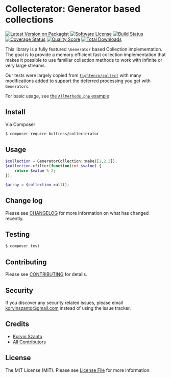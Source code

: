 # Collecterator: Generator based collections

[![Latest Version on Packagist][ico-version]][link-packagist]
[![Software License][ico-license]](LICENSE.md)
[![Build Status][ico-travis]][link-travis]
[![Coverage Status][ico-scrutinizer]][link-scrutinizer]
[![Quality Score][ico-code-quality]][link-code-quality]
[![Total Downloads][ico-downloads]][link-downloads]

This library is a fully featured `\Generator` based Collection implementation. 
The goal is to provide a memory efficient fast collection implementation that makes it possible to use familiar
collection methods to work with infinite or very large streams.

Our tests were largely copied from [`tightenco/collect`](https://packagist.org/packages/tightenco/collect) with many 
modifications added to support the deferred processing you get with `Generators`.

For basic usage, see [the `AllMethods.php` example](examples/AllMethods.php)

## Install

Via Composer

``` bash
$ composer require buttress/collecterator
```

## Usage

``` php
$collection = GeneratorCollection::make([1,2,3]);
$collection->filter(function(int $value) {
    return $value % 2;
});

$array = $collection->all();
```

## Change log

Please see [CHANGELOG](https://github.com/buttress/collecterator/releases) for more information on what has changed recently.

## Testing

``` bash
$ composer test
```

## Contributing

Please see [CONTRIBUTING](CONTRIBUTING.md) for details.

## Security

If you discover any security related issues, please email korvinszanto@gmail.com instead of using the issue tracker.

## Credits

- [Korvin Szanto][link-author]
- [All Contributors][link-contributors]

## License

The MIT License (MIT). Please see [License File](LICENSE.md) for more information.

[ico-version]: https://img.shields.io/packagist/v/buttress/collecterator.svg?style=flat-square
[ico-license]: https://img.shields.io/badge/license-MIT-brightgreen.svg?style=flat-square
[ico-travis]: https://img.shields.io/travis/buttress/collecterator/master.svg?style=flat-square
[ico-scrutinizer]: https://img.shields.io/scrutinizer/coverage/g/buttress/collecterator.svg?style=flat-square
[ico-code-quality]: https://img.shields.io/scrutinizer/g/buttress/collecterator.svg?style=flat-square
[ico-downloads]: https://img.shields.io/packagist/dt/buttress/collecterator.svg?style=flat-square

[link-packagist]: https://packagist.org/packages/buttress/collecterator
[link-travis]: https://travis-ci.org/buttress/collecterator
[link-scrutinizer]: https://scrutinizer-ci.com/g/buttress/collecterator/code-structure
[link-code-quality]: https://scrutinizer-ci.com/g/buttress/collecterator
[link-downloads]: https://packagist.org/packages/buttress/collecterator
[link-author]: https://github.com/korvinszanto
[link-contributors]: ../../contributors
